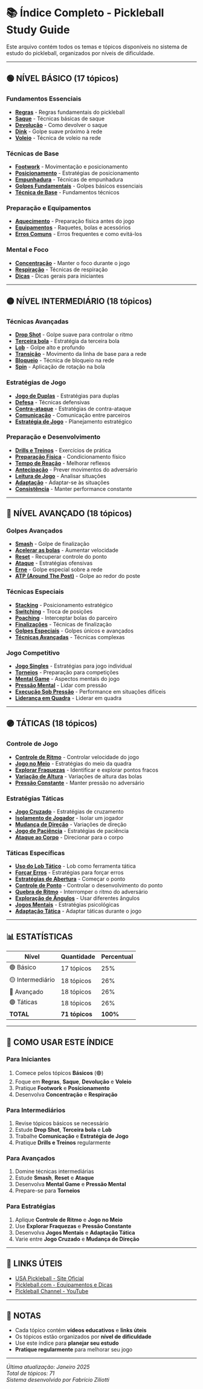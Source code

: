 # 📚 Índice Completo - Pickleball Study Guide

Este arquivo contém todos os temas e tópicos disponíveis no sistema de estudo do pickleball, organizados por níveis de dificuldade.

---

## 🟢 **NÍVEL BÁSICO** (17 tópicos)

### Fundamentos Essenciais
- **[Regras](./Regras.md)** - Regras fundamentais do pickleball
- **[Saque](./Saque.md)** - Técnicas básicas de saque
- **[Devolução](./Devolução.md)** - Como devolver o saque
- **[Dink](./Dink.md)** - Golpe suave próximo à rede
- **[Voleio](./Voleio.md)** - Técnica de voleio na rede

### Técnicas de Base
- **[Footwork](./Footwork.md)** - Movimentação e posicionamento
- **[Posicionamento](./Posicionamento.md)** - Estratégias de posicionamento
- **[Empunhadura](./Empunhadura.md)** - Técnicas de empunhadura
- **[Golpes Fundamentais](./Golpes%20Fundamentais.md)** - Golpes básicos essenciais
- **[Técnica de Base](./Técnica%20de%20Base.md)** - Fundamentos técnicos

### Preparação e Equipamentos
- **[Aquecimento](./Aquecimento.md)** - Preparação física antes do jogo
- **[Equipamentos](./Equipamentos.md)** - Raquetes, bolas e acessórios
- **[Erros Comuns](./Erros%20Comuns.md)** - Erros frequentes e como evitá-los

### Mental e Foco
- **[Concentração](./Concentração.md)** - Manter o foco durante o jogo
- **[Respiração](./Respiração.md)** - Técnicas de respiração
- **[Dicas](./Dicas.md)** - Dicas gerais para iniciantes

---

## 🟡 **NÍVEL INTERMEDIÁRIO** (18 tópicos)

### Técnicas Avançadas
- **[Drop Shot](./Drop%20Shot.md)** - Golpe suave para controlar o ritmo
- **[Terceira bola](./Terceira%20bola.md)** - Estratégia da terceira bola
- **[Lob](./Lob.md)** - Golpe alto e profundo
- **[Transição](./Transição.md)** - Movimento da linha de base para a rede
- **[Bloqueio](./Bloqueio.md)** - Técnica de bloqueio na rede
- **[Spin](./Spin.md)** - Aplicação de rotação na bola

### Estratégias de Jogo
- **[Jogo de Duplas](./Jogo%20de%20Duplas.md)** - Estratégias para duplas
- **[Defesa](./Defesa.md)** - Técnicas defensivas
- **[Contra-ataque](./Contra-ataque.md)** - Estratégias de contra-ataque
- **[Comunicação](./Comunicação.md)** - Comunicação entre parceiros
- **[Estratégia de Jogo](./Estratégia%20de%20Jogo.md)** - Planejamento estratégico

### Preparação e Desenvolvimento
- **[Drills e Treinos](./Drills%20e%20Treinos.md)** - Exercícios de prática
- **[Preparação Física](./Preparação%20Física.md)** - Condicionamento físico
- **[Tempo de Reação](./Tempo%20de%20Reação.md)** - Melhorar reflexos
- **[Antecipação](./Antecipação.md)** - Prever movimentos do adversário
- **[Leitura de Jogo](./Leitura%20de%20Jogo.md)** - Analisar situações
- **[Adaptação](./Adaptação.md)** - Adaptar-se às situações
- **[Consistência](./Consistência.md)** - Manter performance constante

---

## 🔴 **NÍVEL AVANÇADO** (18 tópicos)

### Golpes Avançados
- **[Smash](./Smash.md)** - Golpe de finalização
- **[Acelerar as bolas](./Acelerar%20as%20bolas.md)** - Aumentar velocidade
- **[Reset](./Reset.md)** - Recuperar controle do ponto
- **[Ataque](./Ataque.md)** - Estratégias ofensivas
- **[Erne](./Erne.md)** - Golpe especial sobre a rede
- **[ATP (Around The Post)](./ATP%20(Around%20The%20Post).md)** - Golpe ao redor do poste

### Técnicas Especiais
- **[Stacking](./Stacking.md)** - Posicionamento estratégico
- **[Switching](./Switching.md)** - Troca de posições
- **[Poaching](./Poaching.md)** - Interceptar bolas do parceiro
- **[Finalizações](./Finalizações.md)** - Técnicas de finalização
- **[Golpes Especiais](./Golpes%20Especiais.md)** - Golpes únicos e avançados
- **[Técnicas Avançadas](./Técnicas%20Avançadas.md)** - Técnicas complexas

### Jogo Competitivo
- **[Jogo Singles](./Jogo%20Singles.md)** - Estratégias para jogo individual
- **[Torneios](./Torneios.md)** - Preparação para competições
- **[Mental Game](./Mental%20Game.md)** - Aspectos mentais do jogo
- **[Pressão Mental](./Pressão%20Mental.md)** - Lidar com pressão
- **[Execução Sob Pressão](./Execução%20Sob%20Pressão.md)** - Performance em situações difíceis
- **[Liderança em Quadra](./Liderança%20em%20Quadra.md)** - Liderar em quadra

---

## 🟣 **TÁTICAS** (18 tópicos)

### Controle de Jogo
- **[Controle de Ritmo](./Controle%20de%20Ritmo.md)** - Controlar velocidade do jogo
- **[Jogo no Meio](./Jogo%20no%20Meio.md)** - Estratégias do meio da quadra
- **[Explorar Fraquezas](./Explorar%20Fraquezas.md)** - Identificar e explorar pontos fracos
- **[Variação de Altura](./Variação%20de%20Altura.md)** - Variações de altura das bolas
- **[Pressão Constante](./Pressão%20Constante.md)** - Manter pressão no adversário

### Estratégias Táticas
- **[Jogo Cruzado](./Jogo%20Cruzado.md)** - Estratégias de cruzamento
- **[Isolamento de Jogador](./Isolamento%20de%20Jogador.md)** - Isolar um jogador
- **[Mudança de Direção](./Mudança%20de%20Direção.md)** - Variações de direção
- **[Jogo de Paciência](./Jogo%20de%20Paciência.md)** - Estratégias de paciência
- **[Ataque ao Corpo](./Ataque%20ao%20Corpo.md)** - Direcionar para o corpo

### Táticas Específicas
- **[Uso do Lob Tático](./Uso%20do%20Lob%20Tático.md)** - Lob como ferramenta tática
- **[Forçar Erros](./Forçar%20Erros.md)** - Estratégias para forçar erros
- **[Estratégias de Abertura](./Estratégias%20de%20Abertura.md)** - Começar o ponto
- **[Controle de Ponto](./Controle%20de%20Ponto.md)** - Controlar o desenvolvimento do ponto
- **[Quebra de Ritmo](./Quebra%20de%20Ritmo.md)** - Interromper o ritmo do adversário
- **[Exploração de Ângulos](./Exploração%20de%20Ângulos.md)** - Usar diferentes ângulos
- **[Jogos Mentais](./Jogos%20Mentais.md)** - Estratégias psicológicas
- **[Adaptação Tática](./Adaptação%20Tática.md)** - Adaptar táticas durante o jogo

---

## 📊 **ESTATÍSTICAS**

| Nível | Quantidade | Percentual |
|-------|------------|------------|
| 🟢 Básico | 17 tópicos | 25% |
| 🟡 Intermediário | 18 tópicos | 26% |
| 🔴 Avançado | 18 tópicos | 26% |
| 🟣 Táticas | 18 tópicos | 26% |
| **TOTAL** | **71 tópicos** | **100%** |

---

## 🎯 **COMO USAR ESTE ÍNDICE**

### Para Iniciantes
1. Comece pelos tópicos **Básicos** (🟢)
2. Foque em **Regras**, **Saque**, **Devolução** e **Voleio**
3. Pratique **Footwork** e **Posicionamento**
4. Desenvolva **Concentração** e **Respiração**

### Para Intermediários
1. Revise tópicos básicos se necessário
2. Estude **Drop Shot**, **Terceira bola** e **Lob**
3. Trabalhe **Comunicação** e **Estratégia de Jogo**
4. Pratique **Drills e Treinos** regularmente

### Para Avançados
1. Domine técnicas intermediárias
2. Estude **Smash**, **Reset** e **Ataque**
3. Desenvolva **Mental Game** e **Pressão Mental**
4. Prepare-se para **Torneios**

### Para Estratégias
1. Aplique **Controle de Ritmo** e **Jogo no Meio**
2. Use **Explorar Fraquezas** e **Pressão Constante**
3. Desenvolva **Jogos Mentais** e **Adaptação Tática**
4. Varie entre **Jogo Cruzado** e **Mudança de Direção**

---

## 🔗 **LINKS ÚTEIS**

- [USA Pickleball - Site Oficial](https://www.usapickleball.org/)
- [Pickleball.com - Equipamentos e Dicas](https://www.pickleball.com/)
- [Pickleball Channel - YouTube](https://www.youtube.com/c/PickleballChannel)

---

## 📝 **NOTAS**

- Cada tópico contém **vídeos educativos** e **links úteis**
- Os tópicos estão organizados por **nível de dificuldade**
- Use este índice para **planejar seu estudo**
- **Pratique regularmente** para melhorar seu jogo

---

*Última atualização: Janeiro 2025*  
*Total de tópicos: 71*  
*Sistema desenvolvido por Fabrício Ziliotti*
